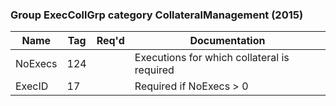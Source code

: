 ### Group ExecCollGrp category CollateralManagement (2015)

| Name    | Tag | Req'd | Documentation                               |
|---------|-----|----------|---------------------------------------------|
| NoExecs | 124 |       | Executions for which collateral is required |
| ExecID  | 17  |       | Required if NoExecs > 0                     |

